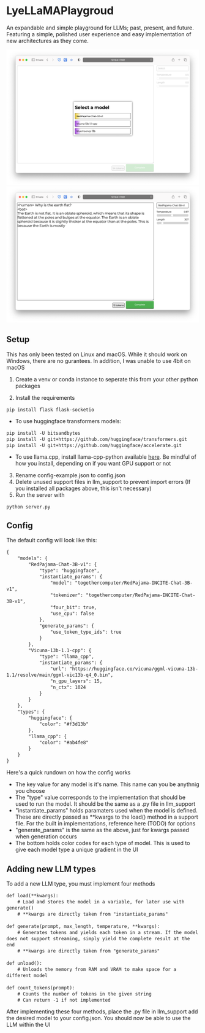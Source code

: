 # LyeLLaMAPlaygroud
An expandable and simple playground for LLMs; past, present, and future. Featuring a simple, polished user experience and easy implementation of new architectures as they come.

![Image](assets/model_selector.png)
![Image](assets/inference.png)

## Setup

This has only been tested on Linux and macOS. While it should work on Windows, there are no gurantees. In addition, I was unable to use 4bit on macOS

1. Create a venv or conda instance to seperate this from your other python packages

2. Install the requirements
```
pip install flask flask-socketio
```
- To use huggingface transformers models:
```
pip install -U bitsandbytes
pip install -U git+https://github.com/huggingface/transformers.git 
pip install -U git+https://github.com/huggingface/accelerate.git
```
- To use llama.cpp, install llama-cpp-python available [here](https://github.com/abetlen/llama-cpp-python). Be mindful of how you install, depending on if you want GPU support or not

3. Rename config-example.json to config.json
4. Delete unused support files in llm_support to prevent import errors (If you installed all packages above, this isn't necessary)
5. Run the server with
```
python server.py
```

## Config

The default config will look like this:
```
{
    "models": {
        "RedPajama-Chat-3B-v1": {
            "type": "huggingface",
            "instantiate_params": {
                "model": "togethercomputer/RedPajama-INCITE-Chat-3B-v1",
                "tokenizer": "togethercomputer/RedPajama-INCITE-Chat-3B-v1",
                "four_bit": true,
                "use_cpu": false
            },
            "generate_params": {
                "use_token_type_ids": true
            }
        },
        "Vicuna-13b-1.1-cpp": {
            "type": "llama_cpp",
            "instantiate_params": {
                "url": "https://huggingface.co/vicuna/ggml-vicuna-13b-1.1/resolve/main/ggml-vic13b-q4_0.bin",
                "n_gpu_layers": 15,
                "n_ctx": 1024
            }
        }
    },
    "types": {
        "huggingface": {
            "color": "#f3d13b"
        },
        "llama_cpp": {
            "color": "#ab4fe8"
        }
    }
}
```

Here's a quick rundown on how the config works
- The key value for any model is it's name. This name can you be anythnig you choose
- The "type" value corresponds to the implementation that should be used to run the model. It should be the same as a .py file in llm_support
- "instantiate_params" holds paramaters used when the model is defined. These are directly passed as **kwargs to the load() method in a support file. For the built in implementations, reference here (TODO) for options
- "generate_params" is the same as the above, just for kwargs passed when generation occurs
- The bottom holds color codes for each type of model. This is used to give each model type a unique gradient in the UI

## Adding new LLM types

To add a new LLM type, you must implement four methods

```
def load(**kwargs):
    # Load and stores the model in a variable, for later use with generate()
    # **kwargs are directly taken from "instantiate_params"

def generate(prompt, max_length, temperature, **kwargs):
    # Generates tokens and yields each token in a stream. If the model does not support streaming, simply yield the complete result at the end
    # **kwargs are directly taken from "generate_params"

def unload():
    # Unloads the memory from RAM and VRAM to make space for a different model

def count_tokens(prompt):
    # Counts the number of tokens in the given string
    # Can return -1 if not implemented
```

After implementing these four methods, place the .py file in llm_support add the desired model to your config.json. You should now be able to use the LLM within the UI